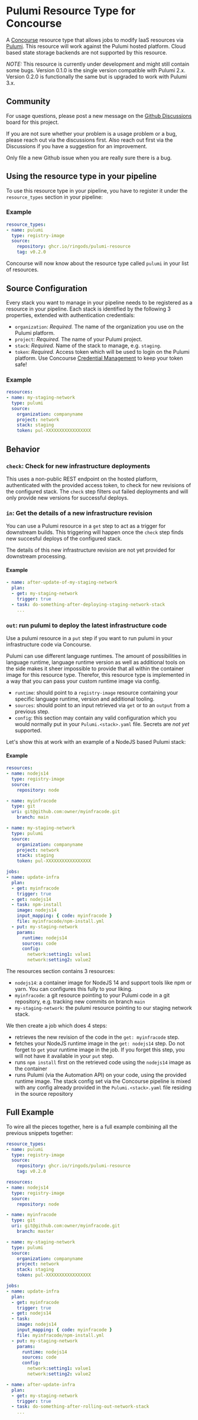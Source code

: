 # Pulumi Resource Type for Concourse

A [Concourse](http://concourse-ci.org/) resource type that allows jobs to modify IaaS resources via [Pulumi](https://www.pulumi.com/). This resource will work against the Pulumi hosted platform. Cloud based state storage backends are not supported by this resource.

*NOTE:* This resource is currently under development and might still contain some bugs. Version 0.1.0 is the single version compatible with Pulumi 2.x. Version 0.2.0 is functionally the same but
is upgraded to work with Pulumi 3.x.

## Community

For usage questions, please post a new message on the [Github Discussions](https://github.com/ringods/pulumi-resource/discussions) board for this project.

If you are not sure whether your problem is a usage problem or a bug, please reach out via the discussions first. Also reach out first via the Discussions if you have a suggestion for an improvement.

Only file a new Github issue when you are really sure there is a bug.

## Using the resource type in your pipeline

To use this resource type in your pipeline, you have to register it under the `resource_types` section in your pipeline:

### Example

```yaml
resource_types:
- name: pulumi
  type: registry-image
  source:
    repository: ghcr.io/ringods/pulumi-resource
    tag: v0.2.0
```

Concourse will now know about the resource type called `pulumi` in your list of resources.

## Source Configuration

Every stack you want to manage in your pipeline needs to be registered as a resource in 
your pipeline. Each stack is identified by the following 3 properties, extended with
authentication credentials:

* `organization`: *Required.* The name of the organization you use on the Pulumi platform.
* `project`: *Required.* The name of your Pulumi project.
* `stack`: *Required.* Name of the stack to manage, e.g. `staging`.
* `token`: *Required.* Access token which will be used to login on the Pulumi platform. Use Concourse [Credential Management](https://concourse-ci.org/creds.html) to keep your token safe!

### Example

```yaml
resources:
- name: my-staging-network
  type: pulumi
  source:
    organization: companyname
    project: network
    stack: staging
    token: pul-XXXXXXXXXXXXXXXXX
```

## Behavior

### `check`: Check for new infrastructure deployments

This uses a non-public REST endpoint on the hosted platform, authenticated with the provided
access token, to check for new revisions of the configured stack. The `check` step filters out
failed deployments and will only provide new versions for successful deploys.

### `in`: Get the details of a new infrastructure revision

You can use a Pulumi resource in a `get` step to act as a trigger for downstream builds.
This triggering will happen once the `check` step finds new succesful deploys of the
configured stack.

The details of this new infrastructure revision are not yet provided for downstream processing.

#### Example

```yaml
- name: after-update-of-my-staging-network
  plan:
  - get: my-staging-network
    trigger: true
  - task: do-something-after-deploying-staging-network-stack
    ...
```

### `out`: run pulumi to deploy the latest infrastructure code

Use a pulumi resource in a `put` step if you want to run pulumi in your infrastructure code via Concourse.

Pulumi can use different language runtimes. The amount of possibilities in language runtime, 
language runtime version as well as additional tools on the side makes it sheer impossible
to provide that all within the container image for this resource type. Therefor, this resource
type is implemented in a way that you can pass your custom runtime image via config.

* `runtime`: should point to a `registry-image` resource containing your specific language runtime,
  version and additional tooling.
* `sources`: should point to an input retrieved via `get` or to an `output` from a previous step.
* `config`: this section may contain any valid configuration which you would normally put in your
  `Pulumi.<stack>.yaml` file. Secrets are *not yet* supported.

Let's show this at work with an example of a NodeJS based Pulumi stack:

#### Example

```yaml
resources:
- name: nodejs14
  type: registry-image
  source:
    repository: node

- name: myinfracode
  type: git
  uri: git@github.com:owner/myinfracode.git
    branch: main

- name: my-staging-network
  type: pulumi
  source:
    organization: companyname
    project: network
    stack: staging
    token: pul-XXXXXXXXXXXXXXXXX

jobs:
- name: update-infra
  plan:
  - get: myinfracode
    trigger: true
  - get: nodejs14
  - task: npm-install
    image: nodejs14
    input_mapping: { code: myinfracode }
    file: myinfracode/npm-install.yml
  - put: my-staging-network
    params:
      runtime: nodejs14
      sources: code
      config:
        network:setting1: value1
        network:setting2: value2
```

The resources section contains 3 resources:

* `nodejs14`: a container image for NodeJS 14 and support tools like npm or yarn.
  You can configures this fully to your liking.
* `myinfracode`: a git resource pointing to your Pulumi code in a git repository, 
  e.g. tracking new commits on branch `main`
* `my-staging-network`: the pulumi resource pointing to our staging network stack.

We then create a job which does 4 steps:

* retrieves the new revision of the code in the `get: myinfracode` step.
* fetches your NodeJS runtime image in the `get: nodejs14` step. Do not forget to `get` your runtime
  image in the job. If you forget this step, you will not have it available in your `put` step.
* runs `npm install` first on the retrieved code using the `nodejs14` image as the container
* runs Pulumi (via the Automation API) on your code, using the provided runtime image. The stack config
  set via the Concourse pipeline is mixed with any config already provided in the `Pulumi.<stack>.yaml` file residing in the source repository

## Full Example

To wire all the pieces together, here is a full example combining all the previous snippets together:

```yaml
resource_types:
- name: pulumi
  type: registry-image
  source:
    repository: ghcr.io/ringods/pulumi-resource
    tag: v0.2.0

resources:
- name: nodejs14
  type: registry-image
  source:
    repository: node

- name: myinfracode
  type: git
  uri: git@github.com:owner/myinfracode.git
    branch: master

- name: my-staging-network
  type: pulumi
  source:
    organization: companyname
    project: network
    stack: staging
    token: pul-XXXXXXXXXXXXXXXXX

jobs:
- name: update-infra
  plan:
  - get: myinfracode
    trigger: true
  - get: nodejs14
  - task:
    image: nodejs14
    input_mapping: { code: myinfracode }
    file: myinfracode/npm-install.yml
  - put: my-staging-network
    params:
      runtime: nodejs14
      sources: code
      config:
        network:setting1: value1
        network:setting2: value2

- name: after-update-infra
  plan:
  - get: my-staging-network
    trigger: true
  - task: do-something-after-rolling-out-network-stack
    ...
```
